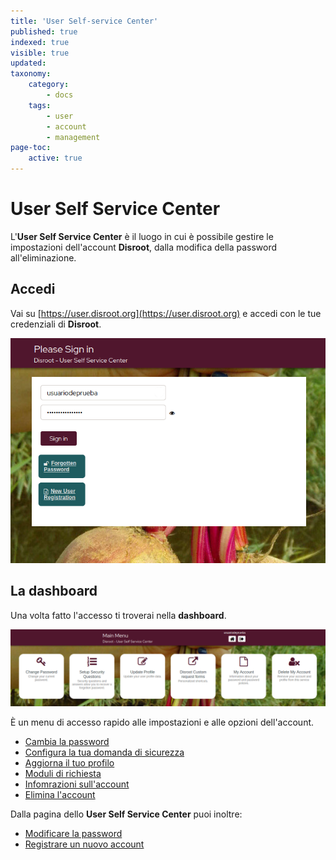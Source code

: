 ```yaml
---
title: 'User Self-service Center'
published: true
indexed: true
visible: true
updated:
taxonomy:
    category:
        - docs
    tags:
        - user
        - account
        - management
page-toc:
    active: true
---
```


# User Self Service Center
L'**User Self Service Center** è il luogo in cui è possibile gestire le impostazioni dell'account **Disroot**, dalla modifica della password all'eliminazione. 


## Accedi
Vai su [https://user.disroot.org](https://user.disroot.org) e accedi con le tue credenziali di **Disroot**.

![](en/login.png)

## La dashboard
Una volta fatto l'accesso ti troverai nella **dashboard**.

![](en/dashboard.png)

È un menu di accesso rapido alle impostazioni e alle opzioni dell'account. 
- [Cambia la password](../password)
- [Configura la tua domanda di sicurezza](../questions)
- [Aggiorna il tuo profilo](../profile)
- [Moduli di richiesta](../forms)
- [Infomrazioni sull'account](../info)
- [Elimina l'account](../delete)

Dalla pagina dello **User Self Service Center** puoi inoltre:

- [Modificare la password](pwd_reset)
- [Registrare un nuovo account](new_reg)
